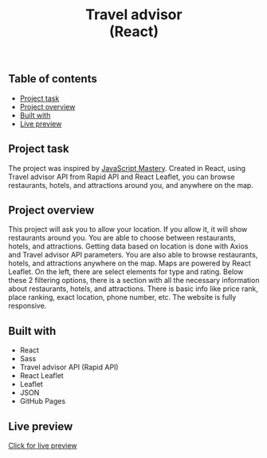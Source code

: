 <h1 align="center">
  Travel advisor <br/> 
  (React)
</h1>
<br>

## Table of contents

- [Project task](#project-task)
- [Project overview](#project-overview)
- [Built with](#built-with)
- [Live preview](#live-preview)

## Project task

The project was inspired by [JavaScript Mastery](https://github.com/adrianhajdin/project_travel_advisor). Created in React, using Travel advisor API from Rapid API and React Leaflet, you can browse restaurants, hotels, and attractions around you, and anywhere on the map.

## Project overview

This project will ask you to allow your location. If you allow it, it will show restaurants around you. You are able to choose between restaurants, hotels, and attractions. Getting data based on location is done with Axios and Travel advisor API parameters. You are also able to browse restaurants, hotels, and attractions anywhere on the map. Maps are powered by React Leaflet. On the left, there are select elements for type and rating. Below these 2 filtering options, there is a section with all the necessary information about restaurants, hotels, and attractions. There is basic info like price rank, place ranking, exact location, phone number, etc. The website is fully responsive.

## Built with

- React
- Sass
- Travel advisor API (Rapid API)
- React Leaflet
- Leaflet
- JSON
- GitHub Pages

## Live preview

[Click for live preview](https://jeko10.github.io/Travel-advisor/)
